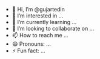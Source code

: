 - 👋 Hi, I’m @gujartedin
- 👀 I’m interested in ...
- 🌱 I’m currently learning ...
- 💞️ I’m looking to collaborate on ...
- 📫 How to reach me ...
- 😄 Pronouns: ...
- ⚡ Fun fact: ...

<!---
gujartedin/gujartedin is a ✨ special ✨ repository because its `README.md` (this file) appears on your GitHub profile.
You can click the Preview link to take a look at your changes.
--->
